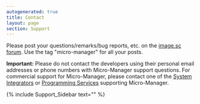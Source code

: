 ```yaml
---
autogenerated: true
title: Contact
layout: page
section: Support
---
```


Please post your questions/remarks/bug reports, etc. on the [image.sc
forum](https://image.sc). Use the tag "micro-manager" for all your
posts.

**Important:** Please do not contact the developers using their personal
email addresses or phone numbers with Micro-Manager support questions.
For commercial support for Micro-Manager, please contact one of the
[System Integrators](System_Integrators "wikilink") or [Programming
Services](Programming_Services "wikilink") supporting Micro-Manager.

{% include Support_Sidebar text="" %}
